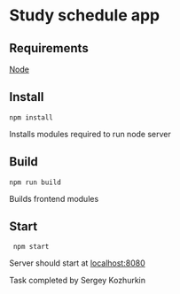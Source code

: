 # Study schedule app

## Requirements

[Node](http://nodejs.org/)

## Install
    npm install
    
Installs modules required to run node server

## Build
    npm run build

Builds frontend modules

## Start

     npm start

Server should start at [localhost:8080](http://localhost:8080/)


Task completed by Sergey Kozhurkin